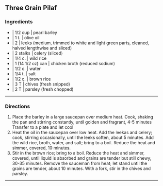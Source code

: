 ## Three Grain Pilaf

### Ingredients

* | 1/2 cup           | pearl barley
* | 1 t.              | olive oil
* | 2                 | leeks (medium, trimmed to white and light green parts, cleaned, halved lengthwise and sliced)
* | 2 stalks          | celery (sliced)
* | 1/4 c.            | wild rice
* | 1 (14 1/2 oz) can | chicken broth (reduced sodium)
* | 1/2 c.            | water
* | 1/4 t.            | salt
* | 1/2 c.            | brown rice
* | 3 T               | chives (fresh snipped)
* | 2 T               | parsley (fresh chopped)

---

### Directions

1.	Place the barley in a large saucepan over medium heat. Cook, shaking the pan and stirring constantly, until golden and fragrant, 4-5 minutes Transfer to a plate and let cool
1.	Heat the oil in the saucepan over low heat. Add the leekas and celery; cook, stirring occasionally, until the leeks soften, about 5 minutes. Add the wild rice, broth, water, and salt; bring to a boil. Reduce the heat and simmer, covered, 10 minutes.
1.	Stir in the brown rice; bring to a boil. Reduce the heat and simmer, covered, until liquid is absorbed and grains are tender but still chewy, 30-35 minutes. Remove the sauceman from heat; let stand until the grains are tender, about 10 minutes. With a fork, stir in the chives and parsley.

---

